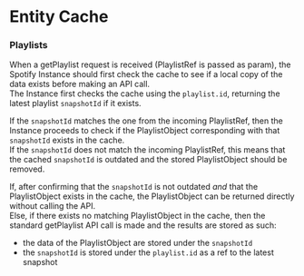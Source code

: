 # Entity Cache

### Playlists
When a getPlaylist request is received (PlaylistRef is passed as param), the Spotify Instance should first check the cache to see if a local copy of the data exists before making an API call.<br/>
The Instance first checks the cache using the `playlist.id`, returning the latest playlist `snapshotId` if it exists.

If the `snapshotId` matches the one from the incoming PlaylistRef, then the Instance proceeds to check if the PlaylistObject corresponding with that `snapshotId` exists in the cache.<br/>
If the `snapshotId` does not match the incoming PlaylistRef, this means that the cached `snapshotId` is outdated and the stored PlaylistObject should be removed.

If, after confirming that the `snapshotId` is not outdated _and_ that the PlaylistObject exists in the cache, the PlaylistObject can be returned directly without calling the API.<br/>
Else, if there exists no matching PlaylistObject in the cache, then the standard getPlaylist API call is made and the results are stored as such:
- the data of the PlaylistObject are stored under the `snapshotId`
- the `snapshotId` is stored under the `playlist.id` as a ref to the latest snapshot
